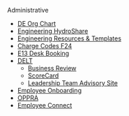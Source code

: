 Administrative​

*   [DE Org Chart](https://hydroshare.bchydro.bc.ca/sites/engineering/HydroWeb%20Documents/OrgCharts/Engineering%20Design%20D-Engineering.pdf)​​​​​​
*   [Engineering HydroShare](https://hydroshare.bchydro.bc.ca/sites/engineering/SitePages/Home.aspx)
*   [Engineering Resources &amp; Templates​](https://hydroshare.bchydro.bc.ca/sites/engineering/SitePages/Engineering.aspx)
*   [Charge Codes F24](file:///J:/Engineering/Distribution/CHARGE%20CODES/F24)
*   [E13 Desk Booking​](http://pq.bchydro.bc.ca:99/index.php)
*   [<abbr title="Distribution Engineering Team Leads">DELT</abbr>](https://hydroshare.bchydro.bc.ca/sites/de/DELT/Forms/AllItems.aspx)
    *   [Business Review](https://hydroshare.bchydro.bc.ca/sites/de/Business_Review/Forms/AllItems.aspx)
    *   [ScoreCard](https://hydroshare.bchydro.bc.ca/sites/de/DE_SCORECARD/Forms/AllItems.aspx)
    *   [Leadership Team Advisory Site](https://hydroshare.bchydro.bc.ca/sites/distributionengineeringadvisories/SitePages/Home.aspx)
*   [Employee Onboarding](https://hydroshare.bchydro.bc.ca/sites/de/DE%20Employee%20Onoboarding/Forms/AllItems.aspx)
*   [<abbr title="Online Performance Planning &amp; Review Application">OPPRA</abbr>](https://w3oppra.bchydro.bc.ca/hrperf/)
*   [Employee Connect](https://hydrosap.bchydro.bc.ca/irj/portal/)